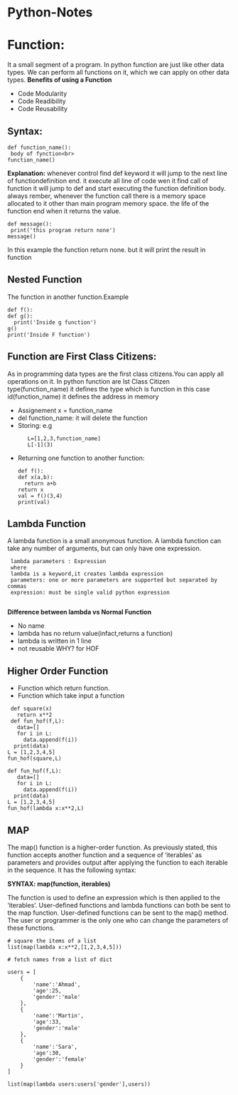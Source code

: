 # Python-Notes


# Function: 
 It a small segment of a program. In python function are just like other data types. We can perform all functions on it, which we can apply on other data types.
 **Benefits of using a Function**
  - Code Modularity
  - Code Readibility
  - Code Reusability 
## **Syntax:**
```
def function_name():
 body of fynction<br>
function_name()
```
**Explanation:**
  whenever control find def keyword it will jump to the next line of functiondefinition end. it execute all line of code wen it find call of function it will jump to def and start executing the function definition body.
  always rember, whenever the function call there is a memory space allocated to it other than main program memory space. the life of the function end when it returns the value.
 ```
def message():
  print('this program return none')
 message()
 ```
 In this example the function return none. but it will print the result in function


## Nested Function
 The function in another function.Example
 ```
def f():
 def g():
   print('Inside g function')
 g()
 print('Inside F function')
```
## **Function are First Class Citizens:**
 As in programming data types are the first class citizens.You can apply all operations on it. In python function are Ist Class Citizen<br>type(function_name) it defines the type which is function in this case <br>id(function_name) it defines the address in memory
 
- Assignement x = function_name
- del function_name: it will delete the function
- Storing: e.g 
  ```
     L=[1,2,3,function_name]
     L[-1](3)
   ```
- Returning one function to another function:
  ```
  def f():
  def x(a,b):
    return a+b
  return x 
  val = f()(3,4)
  print(val)
  ```

## Lambda Function

A lambda function is a small anonymous function. A lambda function can take any number of arguments, but can only have one expression.
```
 lambda parameters : Expression
 where 
 lambda is a keyword,it creates lambda expression
 parameters: one or more parameters are supported but separated by commas
 expression: must be single valid python expression
 
```
**Difference between lambda vs Normal Function**
- No name
- lambda has no return value(infact,returns a function)
- lambda is written in 1 line
- not reusable
WHY?
for HOF
## Higher Order Function
 - Function which return function. 
 - Function which take input a function
 ```
  def square(x)
    return x**2
  def fun_hof(f,L):
    data=[]
    for i in L:
      data.append(f(i))
   print(data)
 L = [1,2,3,4,5]
 fun_hof(square,L)     
 ```
 
 ```
 def fun_hof(f,L):
    data=[]
    for i in L:
      data.append(f(i))
   print(data)
 L = [1,2,3,4,5]
 fun_hof(lambda x:x**2,L)    
 
 ```
## MAP
The map() function is a higher-order function. As previously stated, this function accepts another function and a sequence of ‘iterables’ as parameters and provides output after applying the function to each iterable in the sequence. It has the following syntax:

**SYNTAX: map(function, iterables)**

The function is used to define an expression which is then applied to the ‘iterables’. User-defined functions and lambda functions can both be sent to the map function.
User-defined functions can be sent to the map() method. The user or programmer is the only one who can change the parameters of these functions.
```
# square the items of a list
list(map(lambda x:x**2,[1,2,3,4,5]))
```
```
# fetch names from a list of dict

users = [
    {
        'name':'Ahmad',
        'age':25,
        'gender':'male'
    },
    {
        'name':'Martin',
        'age':33,
        'gender':'male'
    },
    {
        'name':'Sara',
        'age':30,
        'gender':'female'
    }
]

list(map(lambda users:users['gender'],users))
```
